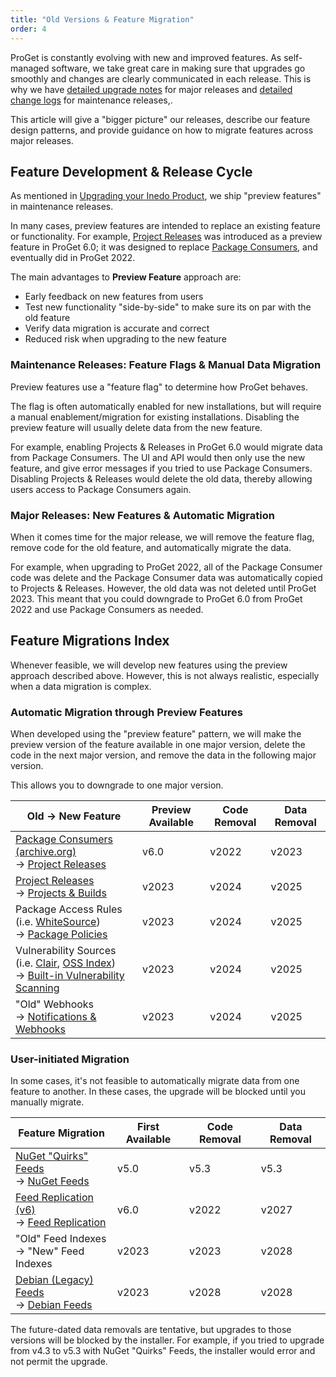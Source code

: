 ```yaml
---
title: "Old Versions & Feature Migration"
order: 4
---
```


ProGet is constantly evolving with new and improved features. As self-managed software, we take great care in making sure that upgrades go smoothly and changes are clearly communicated in each release. This is why we have [detailed upgrade notes](/docs/proget-upgrade-guide) for major releases and [detailed change logs](https://my.inedo.com/downloads/issues) for maintenance releases,.

This article will give a "bigger picture" our releases, describe our feature design patterns, and provide guidance on how to migrate features across major releases.

## Feature Development & Release Cycle
As mentioned in [Upgrading your Inedo Product](/docs/installation/upgrading), we  ship "preview features" in maintenance releases. 

In many cases, preview features are intended to replace an existing feature or functionality. For example, [Project&nbsp;Releases](/docs/proget/sca/builds) was introduced as a preview feature in ProGet 6.0; it was designed to replace [Package Consumers](/docs/proget/installation/proget-old-versions-migration), and eventually did in ProGet 2022.

The main advantages to **Preview Feature** approach are:
* Early feedback on new features from users
* Test new functionality  "side-by-side" to make sure its on par with the old feature
* Verify data migration is accurate and correct
* Reduced risk when upgrading to the new feature

### Maintenance Releases: Feature Flags & Manual Data Migration
Preview features use a "feature flag" to determine how ProGet behaves.

The flag is often automatically enabled for new installations, but will require a manual enablement/migration for existing installations. Disabling the preview feature will usually delete data from the new feature.

For example, enabling Projects & Releases in ProGet 6.0 would migrate data from Package Consumers. The UI and API would then only use the new feature, and give error messages if you tried to use Package Consumers. Disabling Projects & Releases would delete the old data, thereby allowing users access to Package Consumers again.

### Major Releases: New Features & Automatic Migration

When it comes time for the major release, we will remove the feature flag, remove code for the old feature, and automatically migrate the data.

For example, when upgrading to ProGet 2022, all of the Package Consumer code was delete and the Package Consumer data was automatically copied to Projects & Releases. However, the old data was not deleted until ProGet 2023. This meant that you could downgrade to ProGet 6.0 from ProGet 2022 and use Package Consumers as needed.

## Feature Migrations Index

Whenever feasible, we will develop new features using the preview approach described above. However, this is not always realistic, especially when a data migration is complex. 

### Automatic Migration through Preview Features

When developed using the "preview feature" pattern, we will make the preview version of the feature available in one major version, delete the code in the next major version, and remove the data in the following major version.

This allows you to downgrade to one major version.

| Old → New Feature | Preview Available | Code Removal |Data Removal | 
| --- | --- | --- | --- |
| [Package Consumers (archive.org)](https://web.archive.org/web/20230723042121/https://docs.inedo.com/docs/proget-sca-package-consumers) <br/>→ [Project&nbsp;Releases](/docs/proget/sca/builds) | v6.0 |  v2022 | v2023  |
| [Project Releases](/docs/proget/sca/builds)<br/>→ [Projects & Builds](/docs/proget/sca/builds) | v2023 | v2024 | v2025 |
|  Package Access Rules (i.e. [WhiteSource](/docs/proget/installation/proget-old-versions-migration/proget-compliance-whitesource)) <br/>→ [Package Policies](/docs/buildmaster/administration/retention-policies) | v2023 | v2024 | v2025 | 
| Vulnerability Sources (i.e. [Clair](/docs/proget/installation/proget-old-versions-migration/proget-compliance-clair),  [OSS Index](/docs/proget/installation/proget-old-versions-migration/proget-compliance-ossindex))  <br/>→ [Built-in Vulnerability Scanning](/docs/proget/sca/vulnerabilities) | v2023 | v2024 | v2025 |
| "Old" Webhooks <br/> →  [Notifications & Webhooks](/docs/proget/administration/proget-notifications-webhooks) | v2023 | v2024 | v2025


### User-initiated Migration

In some cases, it's not feasible to automatically migrate data from one feature to another. In these cases, the upgrade will be blocked until you manually migrate.

| Feature Migration | First Available | Code Removal | Data Removal |
| --- | --- | --- | --- |
| [NuGet "Quirks" Feeds](/docs/proget/installation/proget-old-versions-migration/nuget-quirks)  <br/>→ [NuGet Feeds](/docs/proget/feeds/nuget#legacy-quirks-nuget-feeds) | v5.0 | v5.3 | v5.3 | 
| [Feed Replication (v6)](https://web.archive.org/web/20231210002734/https:/docs.inedo.com/v1/docs/proget-feed-replication-v6) <br/>→ [Feed Replication](/docs/proget/replication-feed-mirroring/proget-advanced-feed-replication) | v6.0 | v2022 | v2027
| "Old" Feed Indexes<br/>→ "New" Feed Indexes | v2023 |  v2023 | v2028
| [Debian (Legacy) Feeds](/docs/proget/feeds/debian)  <br/>→ [Debian Feeds](/docs/proget/feeds/debian) | v2023 | v2028 | v2028

The future-dated data removals are tentative, but upgrades to those versions will be blocked by the installer. For example, if you tried to upgrade from v4.3 to v5.3 with NuGet "Quirks" Feeds, the installer would error and not permit the upgrade.